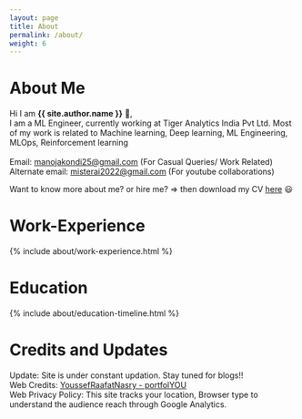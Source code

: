 ```yaml
---
layout: page
title: About
permalink: /about/
weight: 6
---
```


# **About Me**

Hi I am **{{ site.author.name }}** :wave:,<br>
I am a ML Engineer, currently working at Tiger Analytics India Pvt Ltd. Most of my work is related to Machine learning, Deep learning, ML Engineering, MLOps, Reinforcement learning <br>
<br>
Email: manojakondi25@gmail.com (For Casual Queries/ Work Related)\
Alternate email: misterai2022@gmail.com (For youtube collaborations)
<br>

Want to know more about me? or hire me? => then download my CV [here](https://github.com/mano3-1/mano3-1.github.io/raw/main/assets/manoj_cv.pdf) :smiley: <br>


# **Work-Experience**
<div class="row">
{% include about/work-experience.html %}
</div> 

# **Education**
<div class="row">
{% include about/education-timeline.html %}
</div> 


# **Credits and Updates**
Update: Site is under constant updation. Stay tuned for blogs!! <br>
Web Credits: [YoussefRaafatNasry - portfolYOU](https://github.com/YoussefRaafatNasry/portfolYOU) <br>
Web Privacy Policy: This site tracks your location, Browser type to understand the audience reach through Google Analytics.<br>

